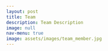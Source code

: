 ```yaml
---
layout: post
title: Team
description: Team Description
image: null
nav-menu: true
image: assets/images/team_member.jpg
---
```


